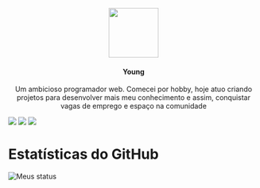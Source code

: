 <p align="center">
 <img class="yng" width="100px" src="https://cdn.discordapp.com/attachments/784859061148844052/789485890396356658/22b99b118932c6664b8dcbc8c2b476ca.png" align="center"/>
 <h4 align="center">Young</h4>

<p align="center">Um ambicioso programador web. Comecei por hobby, hoje atuo criando projetos para desenvolver mais meu conhecimento e assim, conquistar vagas de emprego e espaço na comunidade

[<img src="https://img.shields.io/badge/twitter-%231DA1F2.svg?&style=for-the-badge&logo=twitter&logoColor=white" />](https://twitter.com/LordYng_) [<img src="https://img.shields.io/badge/discord-%230087B5.svg?&style=for-the-badge&logo=discord&logoColor=white" />](https://discord.gg/UhEUW4h6mb)  [<img src="https://img.shields.io/badge/spotify-%210177A1.svg?&style=for-the-badge&logo=spotify&logoColor=white" />](https://open.spotify.com/user/i7q6bmqi8rv8i7upytt8ou6sj?si=DcW5VGuhR6SCZAgUSApZpg) 

# Estatísticas do GitHub
![Meus status](https://github-readme-stats.vercel.app/api?username=sir-young&show_icons=true&theme=radical)
